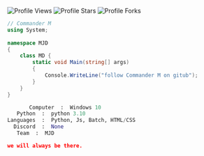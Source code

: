 <img src="https://img.shields.io/badge/dynamic/json?&label=Total%20Views&color=bb2527&style=flat&style=for-the-badge&query=%24.views&url=https://api.github-star-counter.workers.dev/user/Commander-M" alt="Profile Views"></a>
<img src="https://img.shields.io/badge/dynamic/json?&label=Total%20Stars&color=bb2527&style=flat&style=for-the-badge&query=%24.stars&url=https://api.github-star-counter.workers.dev/user/Commander-M" alt="Profile Stars"></a>
<img src="https://img.shields.io/badge/dynamic/json?&label=Total%20Forks&color=bb2527&style=flat&style=for-the-badge&query=%24.forks&url=https://api.github-star-counter.workers.dev/user/Commander-M" alt="Profile Forks"></a>

```C#
// Commander M
using System;
 
namespace MJD
{
    class MD {         
        static void Main(string[] args)
        {
            Console.WriteLine("follow Commander M on gitub");
        }
    }
}
```

```python
       Computer  :  Windows 10
   Python  :  python 3.10
Languages  :  Python, Js, Batch, HTML/CSS
  Discord  :  None
   Team  :  MJD
```

```json
we will always be there.
```
